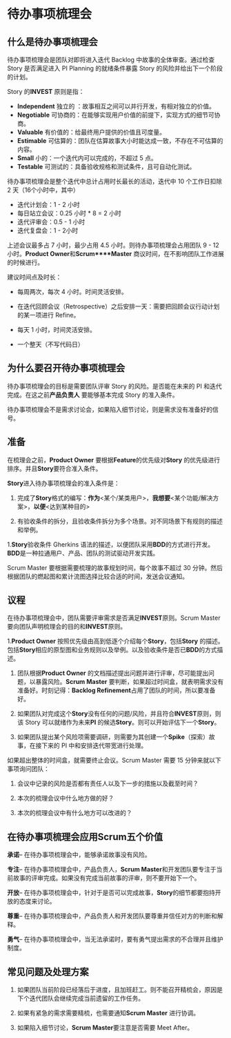 # 待办事项梳理会

## 什么是待办事项梳理会

待办事项梳理会是团队对即将进入迭代 Backlog 中故事的全体审查。通过检查 Story 是否满足进入 PI Planning 的就绪条件暴露 Story 的风险并给出下一个阶段的计划。

Story 的**INVEST** 原则是指：

- **Independent** 独立的 ：故事相互之间可以并行开发，有相对独立的价值。
- **Negotiable** 可协商的：在能够实现用户价值的前提下，实现方式的细节可协商。
- **Valuable** 有价值的：给最终用户提供的价值且可度量。
- **Estimable** 可估算的：团队在估算故事大小时能达成一致，不存在不可估算的内容。
- **Small** 小的：一个迭代内可以完成的，不超过 5 点。
- **Testable** 可测试的：具备验收规格和测试条件，且可自动化测试。

待办事项梳理会是整个迭代中总计占用时长最长的活动，迭代中 10 个工作日扣除 2 天（16个小时中，其中）

- 迭代计划会：1 - 2 小时
- 每日站立会议：0.25 小时 * 8 = 2 小时
- 迭代评审会：0.5 - 1 小时
- 迭代复盘会：1 -  2小时

上述会议最多占 7 小时，最少占用 4.5 小时。则待办事项梳理会占用团队 9 - 12 小时。**Product Owner**和**Scrum****Master** 商议时间，在不影响团队工作进展的时候进行。

建议时间点及时长：

- 每周两次，每次 4 小时。时间灵活安排。

- 在迭代回顾会议（Retrospective）之后安排一天：需要把回顾会议行动计划的某一项进行 Refine。

- 每天 1 小时，时间灵活安排。

- 一个整天（不写代码日）

## 为什么要召开待办事项梳理会

待办事项梳理会的目标是需要团队评审 Story 的风险。是否能在未来的 PI 和迭代完成。在这之前**产品负责人** 要能够基本完成 Story 的准入条件。

待办事项梳理会不是需求讨论会，如果陷入细节讨论，则是需求没有准备好的信号。

## 准备

在梳理会之前，**Product Owner** 要根据**Feature**的优先级对**Story** 的优先级进行排序。并且**Story**要符合准入条件。

**Story**进入待办事项梳理会的准入条件是：

1. 完成了**Story**格式的编写：**作为**<某个/某类用户>，**我想要**<某个功能/解决方案>，**以便**<达到某种目的>

1. 有验收条件的拆分，且验收条件拆分为多个场景。对不同场景下有规则的描述和举例。

1.**Story**验收条件 Gherkins 语法的描述，以便团队采用**BDD**的方式进行开发。**BDD**是一种拉通用户、产品、团队的测试驱动开发实践。

Scrum Master 要根据需要梳理的故事规划时间，每个故事不超过 30 分钟。然后根据团队的燃起图和累计流图选择比较合适的时间，发送会议通知。

## 议程

在待办事项梳理会中，团队需要评审需求是否满足**INVEST**原则。Scrum Master 要向团队声明梳理会的目的和**INVEST**原则。

1.**Product Owner** 按照优先级由高到低逐个介绍每个**Story**，包括**Story** 的描述。包括**Story**相应的原型图和业务规则以及举例。以及验收条件是否已**BDD**的方式描述。

1. 团队根据**Product Owner** 的文档描述提出问题并进行评审，尽可能提出问题，以暴露风险。**Scrum Master** 要判断，如果超过时间盒，就表明需求没有准备好。时刻记得：**Backlog Refinement**占用了团队的时间，所以要准备好。

1. 如果团队对完成这个**Story**没有任何的问题/风险，并且符合**INVEST**原则，则该 Story 可以就绪作为未来**PI** 的候选**Story**。则可以开始评估下一个**Story**。

1. 如果团队提出某个风险项需要调研，则需要为其创建一个**Spike**（探索）故事，在接下来的 PI 中和安排迭代带宽进行处理。

如果超出整体的时间盒，就需要终止会议。Scrum Master 需要 15 分钟来就以下事项询问团队：

1. 会议中记录的风险是否都有责任人以及下一步的措施以及截至时间？

1. 本次的梳理会议中什么地方做的好？

1. 本次的梳理会议中有什么地方可以改进的？

## 在待办事项梳理会应用Scrum五个价值

**承诺**– 在待办事项梳理会中，能够承诺故事没有风险。

**专注**– 在待办事项梳理会中，产品负责人，**Scrum Master**和开发团队要专注于当前故事的评审完成。如果没有完成当前故事的评审，则不要开始下一个。

**开放**– 在待办事项梳理会中，针对于是否可以完成故事，**Story**的细节都要抱持开放的态度来讨论。

**尊重**– 在待办事项梳理会中，产品负责人和开发团队要尊重并信任对方的判断和解释。

**勇气**– 在待办事项梳理会中，当无法承诺时，要有勇气提出需求的不合理并且维护制度。

## 常见问题及处理方案

1. 如果团队当前阶段已经落后于进度，且加班赶工。则不能召开精梳会，原因是下个迭代团队会继续完成当前遗留的工作任务。

1. 如果有紧急的需求需要精梳，也需要通知**Scrum Master** 进行协调。

1. 如果陷入细节讨论，**Scrum Master**要注意是否需要 Meet After。
